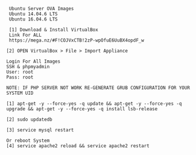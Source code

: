      Ubuntu Server OVA Images
     Ubuntu 14.04.6 LTS
     Ubuntu 16.04.6 LTS
     
     [1] Download & Install VirtualBox
     Link For ALL
     https://mega.nz/#F!COJVxCTB!2zP-wpOfuE6UuBX4opdF_w

    [2] OPEN VirtualBox > File > Import Appliance

    Login For All Images
    SSH & phpmyadmin
    User: root
    Pass: root

    NOTE: IF PHP SERVER NOT WORK RE-GENERATE GRUB CONFIGURATION FOR YOUR SYSTEM UID

    [1] apt-get -y --force-yes -q update && apt-get -y --force-yes -q upgrade && apt-get -y --force-yes -q install lsb-release

    [2] sudo updatedb

    [3] service mysql restart
 
    Or reboot System
    [4] service apache2 reload && service apache2 restart
